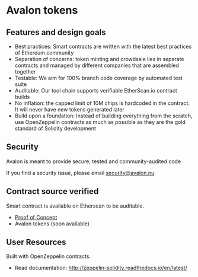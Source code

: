 # Avalon tokens

## Features and design goals

- Best practices: Smart contracts are written with the latest best practices of Ethereum community
- Separation of concerns: token minting and crowdsale lies in separate contracts and managed by different companies that are assembled together
- Testable: We aim for 100% branch code coverage by automated test suite
- Auditable: Our tool chain supports verifiable EtherScan.io contract builds
- No inflation: the capped limit of 10M chips is hardcoded in the contract. It will never have new tokens generated later
- Build upon a foundation: Instead of building everything from the scratch, use OpenZeppelin contracts as much as possible as they are the gold standard of Solidity development

## Security
Avalon is meant to provide secure, tested and community-audited code

If you find a security issue, please email [security@avalon.nu](mailto:security@avalon.nu).

## Contract source verified

Smart contract is available on Etherscan to be auditable.
- [Proof of Concept](https://rinkeby.etherscan.io/address/0x76d177a05b4ddc8d398e09ecd4ea51527af7d1de#code)
- Avalon tokens (soon available)

## User Resources

Built with OpenZeppelin contracts.

- Read documentation: http://zeppelin-solidity.readthedocs.io/en/latest/

